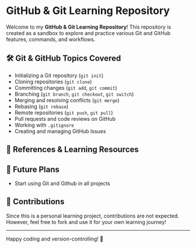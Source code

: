 # GitHub & Git Learning Repository

Welcome to my **GitHub & Git Learning Repository**! 
This repository is created as a sandbox to explore and practice various Git and GitHub features, commands, and workflows.

## 🛠️ Git & GitHub Topics Covered
- Initializing a Git repository (`git init`)
- Cloning repositories (`git clone`)
- Committing changes (`git add`, `git commit`)
- Branching (`git branch`, `git checkout`, `git switch`)
- Merging and resolving conflicts (`git merge`)
- Rebasing (`git rebase`)
- Remote repositories (`git push`, `git pull`)
- Pull requests and code reviews on GitHub
- Working with `.gitignore`
- Creating and managing GitHub Issues


## 📖 References & Learning Resources


## 📌 Future Plans
- Start using Git and Github in all projects

## 📢 Contributions
Since this is a personal learning project, contributions are not expected. However, feel free to fork and use it for your own learning journey!

---
Happy coding and version-controlling! 🎉
